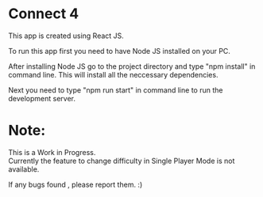 # Connect 4

This app is created using React JS.<br/>

To run this app first you need to have Node JS installed on your PC.<br/>

After installing Node JS go to the project directory and type "npm install" in command line. This will install all the neccessary dependencies. <br/>

Next you need to type "npm run start" in command line to run the development server.<br/>

# Note:
This is a Work in Progress.<br/>
Currently the feature to change difficulty in Single Player Mode is not available.<br/>

If any bugs found , please report them. :)